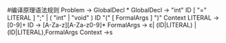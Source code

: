 #编译原理语法规则
 Problem -> GlobalDecl *
 GlobalDecl -> "int" ID [ "=" LITERAL ] ";" | ( "int" | "void" ) ID "(" [ FormalArgs ] ")" Context
 LITERAL -> [0-9]+
 ID -> [A-Za-z][A-Za-z0-9]*
 FormalArgs -> ε| (ID|LITERAL) | (ID|LITERAL),FormalArgs
 Context ->s
